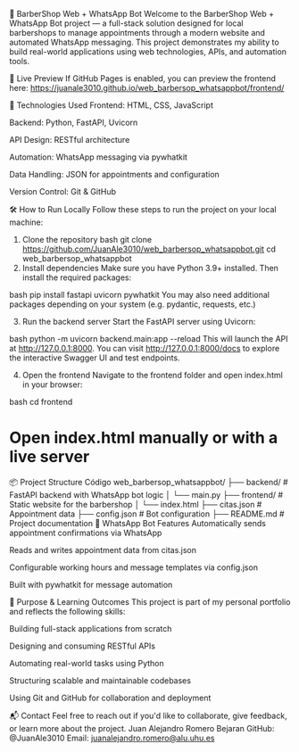 💈 BarberShop Web + WhatsApp Bot
Welcome to the BarberShop Web + WhatsApp Bot project — a full-stack solution designed for local barbershops to manage appointments through a modern website and automated WhatsApp messaging. This project demonstrates my ability to build real-world applications using web technologies, APIs, and automation tools.

🚀 Live Preview
If GitHub Pages is enabled, you can preview the frontend here: https://juanale3010.github.io/web_barbersop_whatsappbot/frontend/

🧪 Technologies Used
Frontend: HTML, CSS, JavaScript

Backend: Python, FastAPI, Uvicorn

API Design: RESTful architecture

Automation: WhatsApp messaging via pywhatkit

Data Handling: JSON for appointments and configuration

Version Control: Git & GitHub

🛠️ How to Run Locally
Follow these steps to run the project on your local machine:

1. Clone the repository
bash
git clone https://github.com/JuanAle3010/web_barbersop_whatsappbot.git
cd web_barbersop_whatsappbot
2. Install dependencies
Make sure you have Python 3.9+ installed. Then install the required packages:

bash
pip install fastapi uvicorn pywhatkit
You may also need additional packages depending on your system (e.g. pydantic, requests, etc.)

3. Run the backend server
Start the FastAPI server using Uvicorn:

bash
python -m uvicorn backend.main:app --reload
This will launch the API at http://127.0.0.1:8000. You can visit http://127.0.0.1:8000/docs to explore the interactive Swagger UI and test endpoints.

4. Open the frontend
Navigate to the frontend folder and open index.html in your browser:

bash
cd frontend
# Open index.html manually or with a live server
📦 Project Structure
Código
web_barbersop_whatsappbot/
├── backend/         # FastAPI backend with WhatsApp bot logic
│   └── main.py
├── frontend/        # Static website for the barbershop
│   └── index.html
├── citas.json       # Appointment data
├── config.json      # Bot configuration
├── README.md        # Project documentation
🤖 WhatsApp Bot Features
Automatically sends appointment confirmations via WhatsApp

Reads and writes appointment data from citas.json

Configurable working hours and message templates via config.json

Built with pywhatkit for message automation

🎯 Purpose & Learning Outcomes
This project is part of my personal portfolio and reflects the following skills:

Building full-stack applications from scratch

Designing and consuming RESTful APIs

Automating real-world tasks using Python

Structuring scalable and maintainable codebases

Using Git and GitHub for collaboration and deployment

📬 Contact
Feel free to reach out if you'd like to collaborate, give feedback, or learn more about the project.
Juan Alejandro Romero Bejaran
GitHub: @JuanAle3010
Email: juanalejandro.romero@alu.uhu.es
